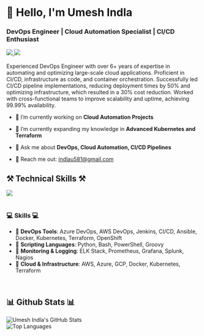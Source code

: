 # 👋 Hello, I'm Umesh Indla
### DevOps Engineer | Cloud Automation Specialist | CI/CD Enthusiast

<div align="left"> 
  <a href="mailto:indlau581@gmail.com" target="_blank">
    <img src="https://img.shields.io/badge/Gmail-D14836?style=for-the-badge&logo=gmail&logoColor=white" target="_blank" />
  </a> 
  <a href="https://www.linkedin.com/in/umeshvarmachandra/" target="_blank">
    <img src="https://img.shields.io/badge/LinkedIn-0077B5?style=for-the-badge&logo=linkedin&logoColor=white" target="_blank" />
  </a>
</div>

<br> 
Experienced DevOps Engineer with over 6+ years of expertise in automating and optimizing large-scale cloud applications. Proficient in CI/CD, infrastructure as code, and container orchestration. Successfully led CI/CD pipeline implementations, reducing deployment times by 50% and optimizing infrastructure, which resulted in a 30% cost reduction. Worked with cross-functional teams to improve scalability and uptime, achieving 99.99% availability.

<br>

<div align="left">
 
- 🔭 I’m currently working on **Cloud Automation Projects**
 
- 🌱 I’m currently expanding my knowledge in **Advanced Kubernetes and Terraform**

- 💬 Ask me about **DevOps, Cloud Automation, CI/CD Pipelines**

- 📧 Reach me out: indlau581@gmail.com

</div>

## ⚒️ Technical Skills ⚒️
<div align="left">
    <img src="https://skillicons.dev/icons?i=aws,azure,gcp,terraform,kubernetes,docker,jenkins,ansible" /><br>
</div>

<br/>

### 💻 Skills 💻
- 📕 **DevOps Tools**: Azure DevOps, AWS DevOps, Jenkins, CI/CD, Ansible, Docker, Kubernetes, Terraform, OpenShift  
- 📗 **Scripting Languages**: Python, Bash, PowerShell, Groovy  
- 📙 **Monitoring & Logging**: ELK Stack, Prometheus, Grafana, Splunk, Nagios  
- 📘 **Cloud & Infrastructure**: AWS, Azure, GCP, Docker, Kubernetes, Terraform

<br>

## 📊 Github Stats 📊

![Umesh Indla's GitHub Stats](https://github-readme-stats.vercel.app/api?username=umechand&show_icons=true&theme=radical)  
![Top Languages](https://github-readme-stats.vercel.app/api/top-langs/?username=umechand&show_icons=true&theme=radical)
